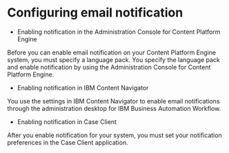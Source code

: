 # Configuring email notification

- Enabling notification in the Administration Console for Content Platform Engine

Before you can enable email notification on your Content Platform Engine system, you must specify a language pack. You specify the language pack and enable  notification by using the Administration Console for Content Platform Engine.
- Enabling notification in IBM Content Navigator

You use the settings in IBM Content Navigator to enable email notifications through the administration desktop for IBM Business Automation Workflow.
- Enabling notification in Case Client

After you enable notification for your system, you must set your notification preferences in the Case Client application.
